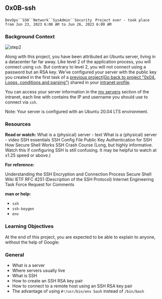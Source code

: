 ## 0x0B-ssh
`DevOps``SSH``Network``SysAdmin``Security`
` Project over - took place from Jun 23, 2023 6:00 AM to Jun 26, 2023 6:00 AM`

### Background Context
<p><img src="https://s3.amazonaws.com/intranet-projects-files/holbertonschool-sysadmin_devops/244/zPVRKhPsUP5lK.gif" alt="step2"></p>

Along with this project, you have been attributed an Ubuntu server, living in a datacenter far far away. Like level 2 of the application process, you will connect using `ssh`. But contrary to level 2, you will not connect using a password but an RSA key. We’ve configured your server with the public key you created in the first task of a [previous project(Go back to project "0x04. Loops, conditions and parsing")](https://intranet.alxswe.com/tasks/1223) shared in your [intranet profile](https://intranet.alxswe.com/users/my_profile).

You can access your server information in the [my servers](https://intranet.alxswe.com/projects/244) section of the intranet, each line with contains the IP and username you should use to connect via `ssh`.

Note: Your server is configured with an Ubuntu 20.04 LTS environment.

### Resources
**Read or watch:**
What is a (physical) server - text
What is a (physical) server - video
SSH essentials
SSH Config File
Public Key Authentication for SSH
How Secure Shell Works
SSH Crash Course (Long, but highly informative. Watch this if configuring SSH is still confusing. It may be helpful to watch at x1.25 speed or above.)

**For reference:**

Understanding the SSH Encryption and Connection Process
Secure Shell Wiki
IETF RFC 4251 (Description of the SSH Protocol)
Internet Engineering Task Force
Request for Comments

**man or help:**

- `ssh`
- `ssh-keygen`
- `env`

### Learning Objectives
At the end of this project, you are expected to be able to explain to anyone, without the help of Google:

### General
- What is a server
- Where servers usually live
- What is SSH
- How to create an SSH RSA key pair
- How to connect to a remote host using an SSH RSA key pair
- The advantage of using `#!/usr/bin/env bash` instead of `/bin/bash`
